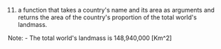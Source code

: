 11. a function that takes a country's name and its area as arguments and returns the area of the country's proportion of the total world's landmass.

Note: - The total world's landmass is 148,940,000 [Km^2]
